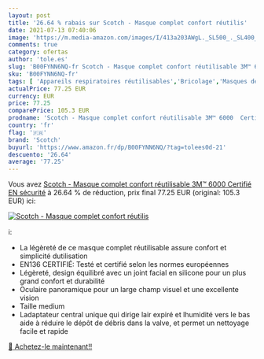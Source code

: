 ```yaml
---
layout: post
title: '26.64 % rabais sur Scotch - Masque complet confort réutilis'
date: 2021-07-13 07:40:06
image: 'https://m.media-amazon.com/images/I/413a203AWgL._SL500_._SL400_.jpg'
comments: true
category: ofertas
author: 'tole.es'
slug: 'B00FYNN6NQ-fr Scotch - Masque complet confort réutilisable 3M™ 6000...'
sku: 'B00FYNN6NQ-fr'
tags: [ 'Appareils respiratoires réutilisables','Bricolage','Masques de  protection','Respirateurs de protection','Sécurité','scotch','Équipement et matériel de sécurité', ]
actualPrice: 77.25 EUR
currency: EUR
price: 77.25
comparePrice: 105.3 EUR
prodname: 'Scotch - Masque complet confort réutilisable 3M™ 6000  Certifié EN sécurité'
country: 'fr'
flag: '🇫🇷'
brand: 'Scotch'
buyurl: 'https://www.amazon.fr/dp/B00FYNN6NQ/?tag=tolees0d-21'
descuento: '26.64'
average: '77.25'
---
```


Vous avez [Scotch - Masque complet confort réutilisable 3M™ 6000  Certifié EN sécurité](https://www.amazon.fr/dp/B00FYNN6NQ/?tag=tolees0d-21)  à  26.64 % de réduction, prix final  77.25 EUR (original: 105.3 EUR) ici:

[![Scotch - Masque complet confort réutilis](https://m.media-amazon.com/images/I/413a203AWgL._SL500_._SL400_.jpg)](https://www.amazon.fr/dp/B00FYNN6NQ/?tag=tolees0d-21)

ℹ️:

- La légèreté de ce masque complet réutilisable assure confort et simplicité dutilisation
- EN136 CERTIFIÉ: Testé et certifié selon les normes européennes
- Légèreté, design équilibré avec un joint facial en silicone pour un plus grand confort et durabilité
- Oculaire panoramique pour un large champ visuel et une excellente vision
- Taille medium
- Ladaptateur central unique qui dirige lair expiré et lhumidité vers le bas aide à réduire le dépôt de débris dans la valve, et permet un nettoyage facile et rapide

[🛒 Achetez-le maintenant!!](https://www.amazon.fr/dp/B00FYNN6NQ/?tag=tolees0d-21)
